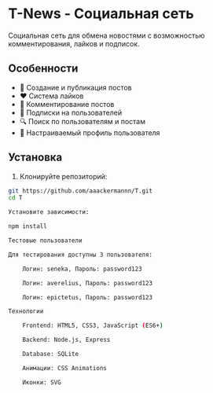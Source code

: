 # T-News - Социальная сеть

Социальная сеть для обмена новостями с возможностью комментирования, лайков и подписок.

## Особенности

- 📝 Создание и публикация постов
- ❤️ Система лайков
- 💬 Комментирование постов
- 👥 Подписки на пользователей
- 🔍 Поиск по пользователям и постам
- 👤 Настраиваемый профиль пользователя

## Установка

1. Клонируйте репозиторий:
```bash
git https://github.com/aaackermannn/T.git
cd T

Установите зависимости:

npm install

Тестовые пользователи

Для тестирования доступны 3 пользователя:

    Логин: seneka, Пароль: password123

    Логин: averelius, Пароль: password123

    Логин: epictetus, Пароль: password123

Технологии

    Frontend: HTML5, CSS3, JavaScript (ES6+)

    Backend: Node.js, Express

    Database: SQLite

    Анимации: CSS Animations

    Иконки: SVG
